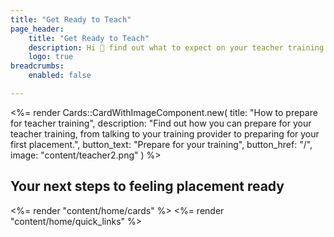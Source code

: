 ```yaml
---
title: "Get Ready to Teach"
page_header:
    title: "Get Ready to Teach"
    description: Hi 👋 find out what to expect on your teacher training and which resources you can use for support.
    logo: true
breadcrumbs:
    enabled: false

---
```


<%= render Cards::CardWithImageComponent.new( 
    title: "How to prepare for teacher training",
    description: "Find out how you can prepare for your teacher training, from talking to your training provider to preparing for your first placement.",
    button_text: "Prepare for your training",
    button_href: "/",
    image: "content/teacher2.png"
) %>

<div class="govuk-!-margin-top-7">
    <h2>Your next steps to feeling placement ready</h2>
</div>

<%= render "content/home/cards" %>
<%= render "content/home/quick_links" %>

